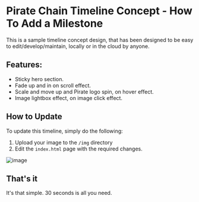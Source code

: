 # Pirate Chain Timeline Concept - How To Add a Milestone

This is a sample timeline concept design, that has been designed to be easy to edit/develop/maintain, locally or in the cloud by anyone.

## Features:

* Sticky hero section.
* Fade up and in on scroll effect.
* Scale and move up and Pirate logo spin, on hover effect.
* Image lightbox effect, on image click effect.

## How to Update

To update this timeline, simply do the following:

1. Upload your image to the `/img` directory
2. Edit the `index.html` page with the required changes.

![image](https://github.com/QuirkyRobots/pirate-chain-timeline/assets/29914179/9ccb9d42-9fde-4569-a821-87f8a543abeb)

## That's it

It's that simple. 30 seconds is all you need.
